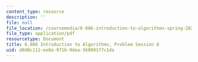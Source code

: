 ```yaml
---
content_type: resource
description: ''
file: null
file_location: /coursemedia/6-006-introduction-to-algorithms-spring-2020/d0d8c112ee8e971b9dea560891f7c1da_MIT6_006S20_prob8.pdf
file_type: application/pdf
resourcetype: Document
title: 6.006 Introduction to Algorithms, Problem Session 8
uid: d0d8c112-ee8e-971b-9dea-560891f7c1da
---
```


